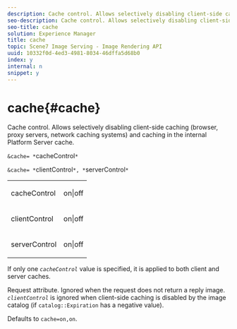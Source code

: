 ```yaml
---
description: Cache control. Allows selectively disabling client-side caching (browser, proxy servers, network caching systems) and caching in the internal Platform Server cache.
seo-description: Cache control. Allows selectively disabling client-side caching (browser, proxy servers, network caching systems) and caching in the internal Platform Server cache.
seo-title: cache
solution: Experience Manager
title: cache
topic: Scene7 Image Serving - Image Rendering API
uuid: 10332f0d-4ed3-4981-8034-46dffa5d68b0
index: y
internal: n
snippet: y
---
```


# cache{#cache}

Cache control. Allows selectively disabling client-side caching (browser, proxy servers, network caching systems) and caching in the internal Platform Server cache.

 `&cache= *`cacheControl`*`

`&cache= *`clientControl`*, *`serverControl`*`

<table id="simpletable_DA4D92F0AEF84FD49953876796058B7F"> 
 <tr class="strow"> 
  <td class="stentry"> <p><span class="codeph"> <span class="varname"> cacheControl</span></span> </p> </td> 
  <td class="stentry"> <p><span class="codeph"> on|off</span> </p></td> 
 </tr> 
 <tr class="strow"> 
  <td class="stentry"> <p><span class="codeph"> <span class="varname"> clientControl</span></span> </p></td> 
  <td class="stentry"> <p><span class="codeph"> on|off</span> </p></td> 
 </tr> 
 <tr class="strow"> 
  <td class="stentry"> <p><span class="codeph"> <span class="varname"> serverControl</span></span> </p></td> 
  <td class="stentry"> <p><span class="codeph"> on|off</span> </p></td> 
 </tr> 
</table>

If only one *`cacheControl`* value is specified, it is applied to both client and server caches.

Request attribute. Ignored when the request does not return a reply image. *`clientControl`* is ignored when client-side caching is disabled by the image catalog (if `catalog::Expiration` has a negative value).

Defaults to `cache=on,on`. 
